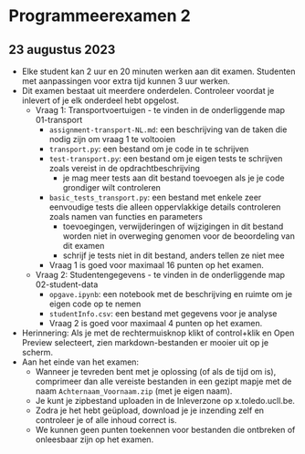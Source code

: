 # Programmeerexamen 2
## 23 augustus 2023

* Elke student kan 2 uur en 20 minuten werken aan dit examen. Studenten met aanpassingen voor extra tijd kunnen 3 uur werken.
* Dit examen bestaat uit meerdere onderdelen. Controleer voordat je inlevert of je elk onderdeel hebt opgelost.
  * Vraag 1: Transportvoertuigen - te vinden in de onderliggende map 01-transport
    * `assignment-transport-NL.md`: een beschrijving van de taken die nodig zijn om vraag 1 te voltooien
    * `transport.py`: een bestand om je code in te schrijven
    * `test-transport.py`: een bestand om je eigen tests te schrijven zoals vereist in de opdrachtbeschrijving
      * je mag meer tests aan dit bestand toevoegen als je je code grondiger wilt controleren
    * `basic_tests_transport.py`: een bestand met enkele zeer eenvoudige tests die alleen oppervlakkige details controleren zoals namen van functies en parameters
      * toevoegingen, verwijderingen of wijzigingen in dit bestand worden niet in overweging genomen voor de beoordeling van dit examen
      * schrijf je tests niet in dit bestand, anders tellen ze niet mee
    * Vraag 1 is goed voor maximaal 16 punten op het examen.
  * Vraag 2: Studentengegevens - te vinden in de onderliggende map 02-student-data
    * `opgave.ipynb`: een notebook met de beschrijving en ruimte om je eigen code op te nemen
    * `studentInfo.csv`: een bestand met gegevens voor je analyse
    * Vraag 2 is goed voor maximaal 4 punten op het examen.
* Herinnering: Als je met de rechtermuisknop klikt of control+klik en Open Preview selecteert, zien markdown-bestanden er mooier uit op je scherm.
* Aan het einde van het examen:
  * Wanneer je tevreden bent met je oplossing (of als de tijd om is), comprimeer dan alle vereiste bestanden in een gezipt mapje met de naam `Achternaam_Voornaam.zip` (met je eigen naam).
  * Je kunt je zipbestand uploaden in de Inleverzone op x.toledo.ucll.be.
  * Zodra je het hebt geüpload, download je je inzending zelf en controleer je of alle inhoud correct is.
  * We kunnen geen punten toekennen voor bestanden die ontbreken of onleesbaar zijn op het examen.
